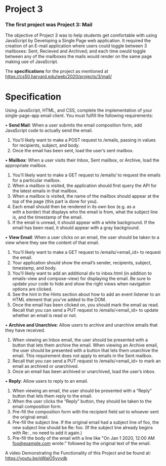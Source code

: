 # Project 3
### The first project was **Project 3: Mail**

The objective of Project 3 was to help students get comfortable with using JavaScript by Developing a Single Page web application. It required the creation of an E-mail application where users could toggle between 3 mailboxes: Sent, Recieved and Archived; and each time owuld toggle between any of the mailboxes the mails would render on the same page making use of JavaScript.

The **specifications** for the project as mentioned at https://cs50.harvard.edu/web/2020/projects/3/mail/
# Specification
Using JavaScript, HTML, and CSS, complete the implementation of your single-page-app email client. You must fulfill the following requirements:

•	**Send Mail**: When a user submits the email composition form, add JavaScript code to actually send the email.
1. You’ll likely want to make a POST request to /emails, passing in values for recipients, subject, and body.
2. Once the email has been sent, load the user’s sent mailbox.

•	**Mailbox**: When a user visits their Inbox, Sent mailbox, or Archive, load the appropriate mailbox.
1. You’ll likely want to make a GET request to /emails/<mailbox> to request the emails for a particular mailbox.
2. When a mailbox is visited, the application should first query the API for the latest emails in that mailbox.
3. When a mailbox is visited, the name of the mailbox should appear at the top of the page (this part is done for you).
4. Each email should then be rendered in its own box (e.g. as a <div> with a border) that displays who the email is from, what the subject line is, and the timestamp of the email.
5. If the email is unread, it should appear with a white background. If the email has been read, it should appear with a gray background.

•	**View Email**: When a user clicks on an email, the user should be taken to a view where they see the content of that email.
1. You’ll likely want to make a GET request to /emails/<email_id> to request the email.
2. Your application should show the email’s sender, recipients, subject, timestamp, and body.
3. You’ll likely want to add an additional div to inbox.html (in addition to emails-view and compose-view) for displaying the email. Be sure to update your code to hide and show the right views when navigation options are clicked.
4. See the hint in the Hints section about how to add an event listener to an HTML element that you’ve added to the DOM.
5. Once the email has been clicked on, you should mark the email as read. Recall that you can send a PUT request to /emails/<email_id> to update whether an email is read or not.

•	**Archive and Unarchive**: Allow users to archive and unarchive emails that they have received.
1. When viewing an Inbox email, the user should be presented with a button that lets them archive the email. When viewing an Archive email, the user should be presented with a button that lets them unarchive the email. This requirement does not apply to emails in the Sent mailbox.
2. Recall that you can send a PUT request to /emails/<email_id> to mark an email as archived or unarchived.
3. Once an email has been archived or unarchived, load the user’s inbox.

•	**Reply**: Allow users to reply to an email.
1. When viewing an email, the user should be presented with a “Reply” button that lets them reply to the email.
2. When the user clicks the “Reply” button, they should be taken to the email composition form.
3. Pre-fill the composition form with the recipient field set to whoever sent the original email.
4. Pre-fill the subject line. If the original email had a subject line of foo, the new subject line should be Re: foo. (If the subject line already begins with Re: , no need to add it again.)
5. Pre-fill the body of the email with a line like "On Jan 1 2020, 12:00 AM foo@example.com wrote:" followed by the original text of the email.

A video Demonstrating the Functionality of this Project and be found at: https://youtu.be/pWajO5yvvdk
